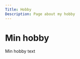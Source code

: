 ```yaml
---
Title: Hobby
Description: Page about my hobby
---
```


Min hobby
==================

Min hobby text
